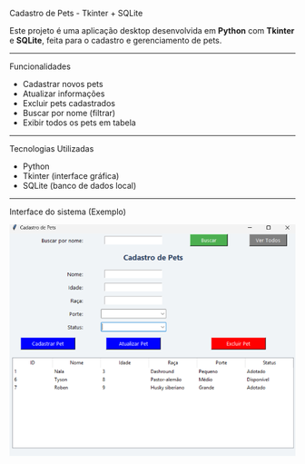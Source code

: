 Cadastro de Pets - Tkinter + SQLite

Este projeto é uma aplicação desktop desenvolvida em **Python** com **Tkinter** e **SQLite**, feita para o cadastro e gerenciamento de pets.

- - -

Funcionalidades

- Cadastrar novos pets
- Atualizar informações
- Excluir pets cadastrados
- Buscar por nome (filtrar)
- Exibir todos os pets em tabela

- - -

Tecnologias Utilizadas

- Python
- Tkinter (interface gráfica)
- SQLite (banco de dados local)

- - -

Interface do sistema (Exemplo)

![Exemplo da interface](exemplo.png)
